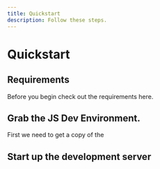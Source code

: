 ```yaml
---
title: Quickstart
description: Follow these steps.
---
```


# Quickstart

## Requirements

Before you begin check out the requirements here.

## Grab the JS Dev Environment.

First we need to get a copy of the

## Start up the development server

